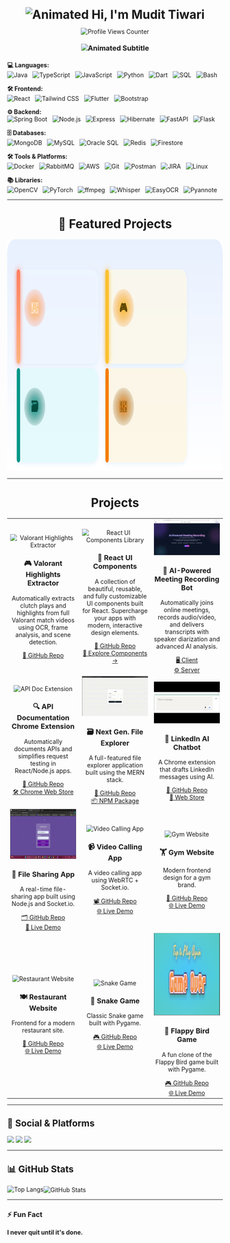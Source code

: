 
<h1 align="center" style="margin-bottom: 0;">
  <img src="https://readme-typing-svg.demolab.com?font=Fira+Code&weight=700&size=40&pause=500&color=FF5722&center=true&width=850&height=100&lines=Hi+%F0%9F%91%8B%2C+I'm+Mudit+Tiwari&repeat=false&duration=2000" alt="Animated Hi, I'm Mudit Tiwari" />
</h1>
<p align="center" style="margin-bottom: 20px;">
  <img src="https://komarev.com/ghpvc/?username=mudittiwari&label=Profile+views&color=FFC107&style=flat" alt="Profile Views Counter" />
</p>

<h3 align="center" style="margin-top: 4px; margin-bottom: 20px;">
  <img src="https://readme-typing-svg.demolab.com?font=Fira+Code&weight=600&pause=500&color=FF4081&center=true&width=700&lines=Full+Stack+Developer+%7C+Scalable+Systems+%7C+AI+Enthusiast" alt="Animated Subtitle" />
</h3>




<p style="max-width: 900px; margin: auto">
<!-- Languages -->
<strong>💻 Languages:</strong><br />
<img src="https://img.shields.io/badge/Java-FF5722?logo=openjdk&logoColor=white" alt="Java" />&nbsp;&nbsp;
<img src="https://img.shields.io/badge/TypeScript-FFC107?logo=typescript&logoColor=black" alt="TypeScript" />&nbsp;&nbsp;
<img src="https://img.shields.io/badge/JavaScript-FF7043?logo=javascript&logoColor=black" alt="JavaScript" />&nbsp;&nbsp;
<img src="https://img.shields.io/badge/Python-FF4081?logo=python&logoColor=white" alt="Python" />&nbsp;&nbsp;
<img src="https://img.shields.io/badge/Dart-E53935?logo=dart&logoColor=white" alt="Dart" />&nbsp;&nbsp;
<img src="https://img.shields.io/badge/SQL-FFC107?logo=sqlite&logoColor=black" alt="SQL" />&nbsp;&nbsp;
<img src="https://img.shields.io/badge/Bash-FF5722?logo=gnubash&logoColor=white" alt="Bash" />


<!-- Frontend -->
<strong>🛠️ Frontend:</strong><br />
<img src="https://img.shields.io/badge/React-FF7043?logo=react&logoColor=black" alt="React" />&nbsp;&nbsp;
<img src="https://img.shields.io/badge/TailwindCSS-FF4081?logo=tailwindcss&logoColor=white" alt="Tailwind CSS" />&nbsp;&nbsp;
<img src="https://img.shields.io/badge/Flutter-FFC107?logo=flutter&logoColor=black" alt="Flutter" />&nbsp;&nbsp;
<img src="https://img.shields.io/badge/Bootstrap-FF5722?logo=bootstrap&logoColor=white" alt="Bootstrap" />


<!-- Backend -->
<strong>⚙️ Backend:</strong><br />
<img src="https://img.shields.io/badge/Spring_Boot-FFC107?logo=springboot&logoColor=black" alt="Spring Boot" />&nbsp;&nbsp;
<img src="https://img.shields.io/badge/Node.js-FF7043?logo=node.js&logoColor=white" alt="Node.js" />&nbsp;&nbsp;
<img src="https://img.shields.io/badge/Express-FF4081?logo=express&logoColor=white" alt="Express" />&nbsp;&nbsp;
<img src="https://img.shields.io/badge/Hibernate-FF5722?logo=hibernate&logoColor=white" alt="Hibernate" />&nbsp;&nbsp;
<img src="https://img.shields.io/badge/FastAPI-E53935?logo=fastapi&logoColor=white" alt="FastAPI" />&nbsp;&nbsp;
<img src="https://img.shields.io/badge/Flask-FFC107?logo=flask&logoColor=black" alt="Flask" />


<!-- Databases -->
<strong>🗄️ Databases:</strong><br />
<img src="https://img.shields.io/badge/MongoDB-FF5722?logo=mongodb&logoColor=white" alt="MongoDB" />&nbsp;&nbsp;
<img src="https://img.shields.io/badge/MySQL-FFC107?logo=mysql&logoColor=black" alt="MySQL" />&nbsp;&nbsp;
<img src="https://img.shields.io/badge/OracleSQL-FF4081?logo=oracle&logoColor=white" alt="Oracle SQL" />&nbsp;&nbsp;
<img src="https://img.shields.io/badge/Redis-E53935?logo=redis&logoColor=white" alt="Redis" />&nbsp;&nbsp;
<img src="https://img.shields.io/badge/Firestore-FF7043?logo=firebase&logoColor=black" alt="Firestore" />


<!-- Tools & Platforms -->
<strong>🛠️ Tools & Platforms:</strong><br />
<img src="https://img.shields.io/badge/Docker-FF7043?logo=docker&logoColor=white" alt="Docker" />&nbsp;&nbsp;
<img src="https://img.shields.io/badge/RabbitMQ-FFC107?logo=rabbitmq&logoColor=black" alt="RabbitMQ" />&nbsp;&nbsp;
<img src="https://img.shields.io/badge/AWS-FF5722?logo=amazonaws&logoColor=white" alt="AWS" />&nbsp;&nbsp;
<img src="https://img.shields.io/badge/Git-FF4081?logo=git&logoColor=white" alt="Git" />&nbsp;&nbsp;
<img src="https://img.shields.io/badge/Postman-E53935?logo=postman&logoColor=white" alt="Postman" />&nbsp;&nbsp;
<img src="https://img.shields.io/badge/JIRA-FF5722?logo=jira&logoColor=white" alt="JIRA" />&nbsp;&nbsp;
<img src="https://img.shields.io/badge/Linux-FFC107?logo=linux&logoColor=black" alt="Linux" />


<!-- Libraries -->
<strong>📚 Libraries:</strong><br />
<img src="https://img.shields.io/badge/OpenCV-FF4081?logo=opencv&logoColor=white" alt="OpenCV" />&nbsp;&nbsp;
<img src="https://img.shields.io/badge/PyTorch-FF5722?logo=pytorch&logoColor=white" alt="PyTorch" />&nbsp;&nbsp;
<img src="https://img.shields.io/badge/ffmpeg-E53935?logo=ffmpeg&logoColor=white" alt="ffmpeg" />&nbsp;&nbsp;
<img src="https://img.shields.io/badge/Whisper-FFC107?logo=github&logoColor=black" alt="Whisper" />&nbsp;&nbsp;
<img src="https://img.shields.io/badge/EasyOCR-FF7043?logo=python&logoColor=white" alt="EasyOCR" />&nbsp;&nbsp;
<img src="https://img.shields.io/badge/Pyannote-FF5722?logo=python&logoColor=white" alt="Pyannote" />

</p>


---

<h1 align="center">🌟 Featured Projects</h1>

<img src="https://github.com/mudittiwari/mudittiwari/blob/main/test.svg" alt="Featured Projects" width="900" height="540" />

---

<h1 align="center">Projects</h1>

<table>
<tr>

<!-- Valorant Highlights -->
<td align="center" width="30%">
  <img src="https://github.com/mudittiwari/valorant-highlights/blob/master/valorant-demo.gif" alt="Valorant Highlights Extractor" style="width:100%;" />
  <h3>🎮 Valorant Highlights Extractor</h3>
  <p>Automatically extracts clutch plays and highlights from full Valorant match videos using OCR, frame analysis, and scene detection.</p>
  <a href="https://github.com/mudittiwari/valorant-highlights">🎯 GitHub Repo</a>
</td>

<!-- React UI Components -->
<td align="center" width="30%">
  <img src="https://github.com/mudittiwari/react-ui-components/blob/master/react-lib-demo.gif" alt="React UI Components Library" style="width:100%;" />
  <h3>🧩 React UI Components</h3>
  <p>A collection of beautiful, reusable, and fully customizable UI components built for React. Supercharge your apps with modern, interactive design elements.</p>
  <a href="https://github.com/mudittiwari/react-ui-components">📘 GitHub Repo</a><br />
  <a href="https://mudittiwari.github.io/react-ui-components/">🚀 Explore Components →</a>
</td>

<!-- Meeting Bot -->
<td align="center" width="30%">
  <img src="https://github.com/mudittiwari/meeting-bot-client/blob/master/recording-demo.gif" alt="AI Meeting Recording Bot" style="width:100%;" />
  <h3>🎤 AI-Powered Meeting Recording Bot</h3>
  <p>Automatically joins online meetings, records audio/video, and delivers transcripts with speaker diarization and advanced AI analysis.</p>
  <a href="https://github.com/mudittiwari/meeting-bot-client">🖥 Client</a><br />
  <a href="https://github.com/mudittiwari/meeting-bot">⚙️ Server</a>
</td>
</tr>

<tr>

<!-- API Doc Extension -->
<td align="center" width="30%">
  <img src="https://github.com/mudittiwari/API-Documentation-Extension/blob/master/demo/demo.gif" alt="API Doc Extension" style="width:100%;" />
  <h3>🔍 API Documentation Chrome Extension</h3>
  <p>Automatically documents APIs and simplifies request testing in React/Node.js apps.</p>
  <a href="https://github.com/mudittiwari/API-Documentation-Extension">🔗 GitHub Repo</a><br />
  <a href="https://chromewebstore.google.com/detail/api-documentation/gbodgenhkdlohclkmcjlejpkjkemiloa">🛠 Chrome Web Store</a>
</td>

<!-- File Manager -->
<td align="center" width="30%">
  <img src="https://github.com/mudittiwari/node.js-file-manager/blob/master/data/demo.gif" alt="File Explorer" style="width:100%;" />
  <h3>🗃️ Next Gen. File Explorer</h3>
  <p>A full-featured file explorer application built using the MERN stack.</p>
  <a href="https://github.com/mudittiwari/node.js-file-manager">🔗 GitHub Repo</a><br />
  <a href="https://www.npmjs.com/package/@mudittiwari13/node.js-file-manager">📦 NPM Package</a>
</td>

<!-- LinkedIn Chatbot -->
<td align="center" width="30%">
  <img src="https://github.com/mudittiwari/AILinkedInExtension/blob/master/screenshots/combined.gif" alt="LinkedIn AI Chatbot" style="width:100%;" />
  <h3>💬 LinkedIn AI Chatbot</h3>
  <p>A Chrome extension that drafts LinkedIn messages using AI.</p>
  <a href="https://github.com/mudittiwari/AILinkedInExtension">🔗 GitHub Repo</a><br />
  <a href="https://chromewebstore.google.com/detail/linkedin-ai-chatbot/pghmmjcekckdmpblicpclnkafdflipgb">🧠 Web Store</a>
</td>

</tr>

<tr>

<!-- File Sharing -->
<td align="center" width="30%">
  <img src="https://github.com/mudittiwari/socket.io_file_sharing_frontend/blob/master/file-sharing-demo.gif" alt="File Sharing App" style="width:100%;" />
  <h3>🔄 File Sharing App</h3>
  <p>A real-time file-sharing app built using Node.js and Socket.io.</p>
  <a href="https://github.com/mudittiwari/socket.io_file_sharing_frontend">🗂 GitHub Repo</a><br />
  <a href="https://mudittiwari.github.io/socket.io_file_sharing_frontend/">🚀 Live Demo</a>
</td>

<!-- Video Call App -->
<td align="center" width="30%">
  <img src="https://github.com/mudittiwari/video-calling-using-webrtc-and-socket.io/blob/master/video-calling-demo.gif" alt="Video Calling App" style="width:100%;" />
  <h3>📹 Video Calling App</h3>
  <p>A video calling app using WebRTC + Socket.io.</p>
  <a href="https://github.com/mudittiwari/video-calling-using-webrtc-and-socket.io">📽 GitHub Repo</a><br />
  <a href="https://video-calling-using-webrtc-and-socket-io-mz4y-dwf5xd8at.vercel.app/">🌐 Live Demo</a>
</td>

<!-- Gym Website -->
<td align="center" width="30%">
  <img src="https://github.com/mudittiwari/gym_website/blob/master/gym-website-demo.gif" alt="Gym Website" style="width:100%;" />
  <h3>🏋️ Gym Website</h3>
  <p>Modern frontend design for a gym brand.</p>
  <a href="https://github.com/mudittiwari/gym_website">💪 GitHub Repo</a><br />
  <a href="https://mudittiwari.github.io/gym_website/">🌐 Live Demo</a>
</td>

</tr>

<tr>

<!-- Restaurant Website -->
<td align="center" width="30%">
  <img src="https://github.com/mudittiwari/restaurant_website/blob/main/restaurant-website-demo.gif" alt="Restaurant Website" style="width:100%;" />
  <h3>🍽️ Restaurant Website</h3>
  <p>Frontend for a modern restaurant site.</p>
  <a href="https://github.com/mudittiwari/restaurant_website">🔗 GitHub Repo</a><br />
  <a href="https://mudit-restaurant-application.netlify.app/">🌐 Live Demo</a>
</td>

<!-- Snake Game -->
<td align="center" width="30%">
  <img src="https://github.com/mudittiwari/SnakeGameWeb/blob/master/snakegame-master/demo.gif" alt="Snake Game" style="width:100%;" />
  <h3>🐍 Snake Game</h3>
  <p>Classic Snake game built with Pygame.</p>
  <a href="https://github.com/mudittiwari/SnakeGameWeb">🎮 GitHub Repo</a><br />
  <a href="https://mudittiwari.github.io/SnakeGameWeb/">🌐 Live Demo</a>
</td>

<!-- Flappy Bird Game -->
<td align="center" width="30%">
  <img src="https://github.com/mudittiwari/FlappyBirdGameWeb/blob/master/flapppybirdgame-master/demo.gif" alt="Flappy Bird Game" style="width:100%;" />
  <h3>🐤 Flappy Bird Game</h3>
  <p>A fun clone of the Flappy Bird game built with Pygame.</p>
  <a href="https://github.com/mudittiwari/FlappyBirdGameWeb">🎮 GitHub Repo</a><br />
  <a href="https://mudittiwari.github.io/FlappyBirdGameWeb/">🌐 Live Demo</a>
</td>

</tr>
</table>

---

## 🔗 Social & Platforms

<p align="left">
  <a href="https://linkedin.com/in/mudit-tiwari-5b530316b/" target="blank"><img src="https://img.shields.io/badge/-LinkedIn-0A66C2?style=for-the-badge&logo=linkedin&logoColor=white"/></a>
  <a href="https://auth.geeksforgeeks.org/user/mudittiwari/" target="blank"><img src="https://img.shields.io/badge/-GeeksForGeeks-14a800?style=for-the-badge&logo=geeksforgeeks&logoColor=white"/></a>
  <a href="https://mudittiwari.netlify.app/" target="blank">
  <img src="https://img.shields.io/badge/-Portfolio-000000?style=for-the-badge&logo=vercel&logoColor=white"/>
</a>
</p>

---

## 📊 GitHub Stats

<img align="left" src="https://github-readme-stats.vercel.app/api/top-langs?username=mudittiwari&show_icons=true&locale=en&layout=compact" alt="Top Langs" />
<img align="center" src="https://github-readme-stats.vercel.app/api?username=mudittiwari&show_icons=true&locale=en" alt="GitHub Stats" />

---

### ⚡ Fun Fact  
**I never quit until it's done.**
